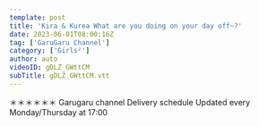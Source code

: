 ```yaml
---
template: post
title: 'Kira & Kurea What are you doing on your day off~?'
date: 2023-06-01T08:00:16Z
tag: ['GaruGaru Channel']
category: ['Girls²']
author: auto 
videoID: gDLZ_GWttCM
subTitle: gDLZ_GWttCM.vtt
---
```

＊＊＊＊＊＊
Garugaru channel
Delivery schedule
Updated every Monday/Thursday at 17:00
